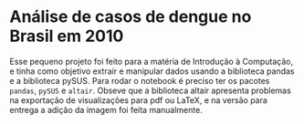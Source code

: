 # Análise de casos de dengue no Brasil em 2010
Esse pequeno projeto foi feito para a matéria de Introdução à Computação, e tinha como objetivo extrair e manipular
dados usando a biblioteca pandas e a biblioteca pySUS. Para rodar o notebook é preciso ter os pacotes
`pandas`, `pySUS` e `altair`.
Obseve que a biblioteca altair apresenta problemas na exportação de visualizações para pdf ou LaTeX, e na versão
para entrega a adição da imagem foi feita manualmente.
